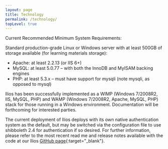 ```yaml
---
layout: page
title: Technology
permalink: /technology/
topLevel: true
---
```

Current Recommended Minimum System Requirements:

Standard production-grade Linux or Windows server with at least 500GB of storage available (for learning materials storage):

- Apache: at least 2.2.13 (or IIS 6+)
- MySQL: at least 5.0.77 – with both the InnoDB and MyISAM backing engines
- PHP: at least 5.3.x – must have support for mysqli (note mysqli, as opposed to mysql)

Ilios has been successfully implemented as a WIMP (Windows 7/2008R2, IIS, MySQL, PHP) and WAMP (Windows&nbsp;7/2008R2, Apache, MySQL, PHP) stack for those running in a Windows environment. Documentation will be forthcoming for interested parties.

The current deployment of Ilios deploys with its own native authentication system as the default, but may be switched via the configuration file to use shibboleth 2.4 for authentication if so desired. For further information, please refer to the most recent read me and release notes available with the code at our Ilios [GitHub page](https://github.com/ilios/ilios){:target="_blank"}.
